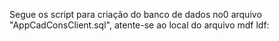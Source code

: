 Segue os script para criação do banco de dados no0 arquivo "AppCadConsClient.sql", atente-se ao local do arquivo mdf ldf:
